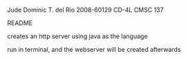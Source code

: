 Jude Dominic T. del Rio
2008-60129
CD-4L
CMSC 137

README

creates an http server using java as the language

run in terminal, and the webserver will be created afterwards